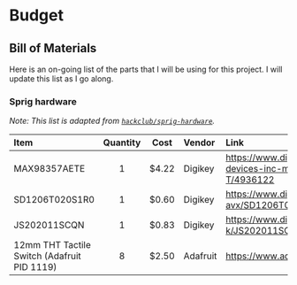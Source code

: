 # Budget

## Bill of Materials

Here is an on-going list of the parts that I will be using for this project. I will update this list as I go along.

<!--
1x MAX98357AETE 1x SD1206T020S1R0 1x JS202011SCQN 8x 12mm THT Tactile Switch (Adafruit PID 1119) 2x 0805 1K Resistor, 1/4W 2x 0805 LEDs 2x 0805 1uF Capacitor, MLCC 1x 0805 0.1uF Capacitor, MLCC 1x 0805 10uF Capacitor, MLCC 1x CVS-1508 2x 20 pin, 2.54mm THT Female Header, 8mm height 1x Keystone 1022 1x 10 pin, 2.54mm THT Female Header, 5mm height 1x 0805 1M Resistor, 1/4W
-->

### Sprig hardware

*Note: This list is adapted from [`hackclub/sprig-hardware`](https://github.com/hackclub/sprig-hardware).*

| Item | Quantity | Cost | Vendor | Link |
|:-----|:--------:|:----:|:-------|:-----|
| MAX98357AETE | 1 | $4.22 | Digikey | <https://www.digikey.sg/en/products/detail/analog-devices-inc-maxim-integrated/MAX98357AETE-T/4936122> |
| SD1206T020S1R0 | 1 | $0.60 | Digikey | <https://www.digikey.sg/en/products/detail/kyocera-avx/SD1206T020S1R0/3749511> |
| JS202011SCQN | 1 | $0.83 | Digikey | <https://www.digikey.sg/en/products/detail/c-k/JS202011SCQN/2094299> |
| 12mm THT Tactile Switch (Adafruit PID 1119) | 8 | $2.50 | Adafruit | <https://www.adafruit.com/product/1119> |
